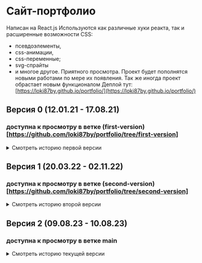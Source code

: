 # Сайт-портфолио

Написан на React.js
Используются как различные хуки реакта, так и расширенные возможности CSS:

- псевдоэлементы,
- css-анимации,
- css-переменные;
- svg-спрайты
- и многое другое.
Приятного просмотра.
Проект будет пополнятся новыми работами по мере их появления.
Так же иногда проект обрастает новым функционалом
Деплой тут: [https://loki87by.github.io/portfolio/](https://loki87by.github.io/portfolio/)

## Версия 0 (12.01.21 - 17.08.21)

### доступна к просмотру в ветке (first-version) [https://github.com/loki87by/portfolio/tree/first-version]

<details>
<summary>Смотреть историю первой версии</summary>

## Версия 0.1.1(11.02.21)

Добавлена анимация при наведении на аватар, возможность перезапуска игры

## Версия 0.1.2(12.02.21)

Произведен дебаггинг интерфейса при адаптиве

## Версия 0.1.3(24.06.21)

Произведен рефакторинг раздела "работы". Обновлены пакеты библиотек.

## Версия 0.1.4(28.06.21)

Добавлено 5 работ. исправлена предзагрузка изображений

## Версия 0.2.0(29.06.21)

Добавлена одна работа. Добавлена возможность переключения на светлый фон.
Дополнено описание. Растровое лого в шапке заменено векторным.

## Версия 0.2.1(17.07.21)

Добавлена одна работа. Пофиксены баги. Произведен небольшой рефакторинг кода.

## Версия 0.2.2(19.07.21)

Добавлена одна работа. Произведен частичный рефакторинг.

## Версия 0.2.3(14.08.21)

На экранах маленькой ширины исправлены баги тапа запуска игры и полей ввода диапазона

## Версия 0.2.4(17.08.21)

Добавлена подсказка для анимации работ

</details>

## Версия 1 (20.03.22 - 02.11.22)

### доступна к просмотру в ветке (second-version) [https://github.com/loki87by/portfolio/tree/second-version]

<details>
<summary>Смотреть историю второй версии</summary>

## Версия 1.0.0(02.11.22)

- Произведен полный рефакторинг кода, полностью переделан интерфейс.
- Встроенная ранее игра вынесена в отдельный проект.
- Добавлены слайдеры, биография оформлена в виде js-кода.
- Возраст отображается в режиме реального времени
*(с возможностью просмотра в режиме двоичной системы счисления)*.
- Используемый стек переведен в градационную модель,
отсортированную по мере степени освоения того или иного инструмента.
- Добавлен сертификат EPAM.
- Возможность переключения светлой/темной темы заменена выбором цветовой гаммы
прочие мелкие изменения.

## Версия 1.0.1(21.03.22)

Исправлен баг с предзагрузкой изображений.

## Версия 1.0.2(22.03.22)

Добавлен 1 проект.

## Версия 1.0.3(23.03.22)

Добавлена одна работа включающая 2 проекта (бэк и фронт).
Внесены некоторые изменения в добавленные ранее работы

## Версия 1.0.4(29.03.22)

Добавлены 2 однотипных проекта (классика и Vue).

## Версия 1.0.5(31.03.22)

Добавлен 1 проект.

## Версия 1.0.6(02.04.22)

Добавлен 1 проект. Произведена оптимизация изображений

## Версия 1.0.7(04.04.22)

Добавлен 1 проект.

## Версия 1.0.8(05.04.22)

Добавлен 1 проект. Исправлены выявленные баги

## Версия 1.0.9(12.04.22)

Добавлена одна работа включающая 2 проекта (бэк и фронт).
Добавлена автоматическая прокрутка к проекту по клику на нём в галерее слайдера

## Версия 1.0.10(22.04.22)

Устранены найденные баги

## Версия 1.0.11(26.07.22)

Добавлена одна работа включающая 2 проекта (бэк и фронт).
Устранены найденные баги

## Версия 1.0.12(28.07.22)

Добавлена одна работа.
Устранен баг фильтрации по redux

## Версия 1.0.13(31.07.22)

Добавлена одна работа.

## Версия 1.1.0(02.08.22)

Произведен рефакторинг простых анимаций,
устранен баг подсчета времени жизни

## Версия 1.1.1(24.08.22)

Добавлена одна работа.

## Версия 1.1.2(26.08.22)

Произведен рефакторинг слегка усложненных анимаций.

## Версия 1.1.3(07.09.22)

Добавлен parralax-разделитель между биографией и скиллами.

## Версия 1.1.4(13.09.22)

Добавлена один проект (из 4 работ).

## Версия 1.1.5(02.11.22)

Добавлена одна работа.

</details>

## Версия 2 (09.08.23 - 10.08.23)

### доступна к просмотру в ветке main

<details>
<summary>Смотреть историю текущей версии</summary>

## Версия 2.0.0(09.08.23)

- Произведен полный рефакторинг кода
- Частично переделан интерфейс: портяночый вид заменен перестраиваемыми компонентами
- Добавлены SVG-спрайты
- Упрощены анимации
- Оптимизирована предзагрузка изображений
- Добавлена галерея

## Версия 2.0.1(10.08.23)

- Добавлена одна работа.
- Исправлены найденные баги просмотра с мобильных устройств

## Версия 2.0.2(11.08.23)

Добавлено три работы.

</details>
